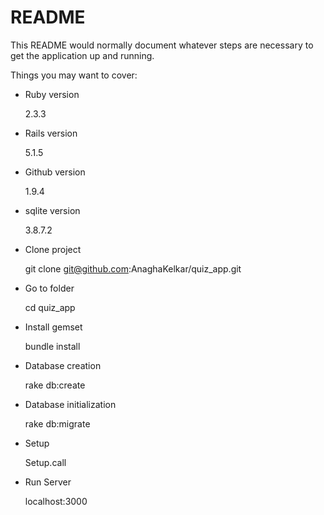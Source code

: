 # README

This README would normally document whatever steps are necessary to get the
application up and running.

Things you may want to cover:

* Ruby version

  2.3.3

* Rails version
    
  5.1.5

* Github version
  
  1.9.4

* sqlite version

  3.8.7.2

* Clone project

  git clone git@github.com:AnaghaKelkar/quiz_app.git

* Go to folder

  cd quiz_app

* Install gemset

  bundle install

* Database creation
  
  rake db:create

* Database initialization
  
  rake db:migrate

* Setup 
  
  Setup.call

* Run Server

  localhost:3000